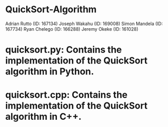﻿# QuickSort-Algorithm
Adrian Rutto (ID: 167134)
Joseph Wakahu (ID: 169008)
Simon Mandela (ID: 167734)
Ryan Chelego (ID: 166288)
Jeremy Okeke (ID: 161028)

# quicksort.py: Contains the implementation of the QuickSort algorithm in Python.
# quicksort.cpp: Contains the implementation of the QuickSort algorithm in C++.
